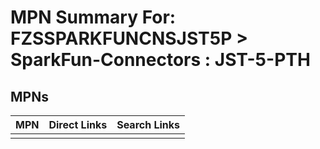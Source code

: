 



# MPN Summary For: FZSSPARKFUNCNSJST5P > SparkFun-Connectors : JST-5-PTH

## MPNs
  

|MPN|Direct Links|Search Links|
| :--- | :--- | :--- |
||||
